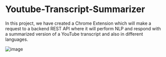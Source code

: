 # Youtube-Transcript-Summarizer
In this project, we have created a Chrome Extension which will make a request to a backend REST API where it will perform NLP and respond with a summarized version of a YouTube transcript and also in different languages.

![image](https://user-images.githubusercontent.com/89905014/175247710-a444977d-b452-43d8-9191-32e58fee6b7b.png)


